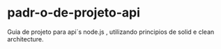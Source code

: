 # padr-o-de-projeto-api
Guia de projeto para api´s node.js , utilizando principios de solid e clean architecture.
